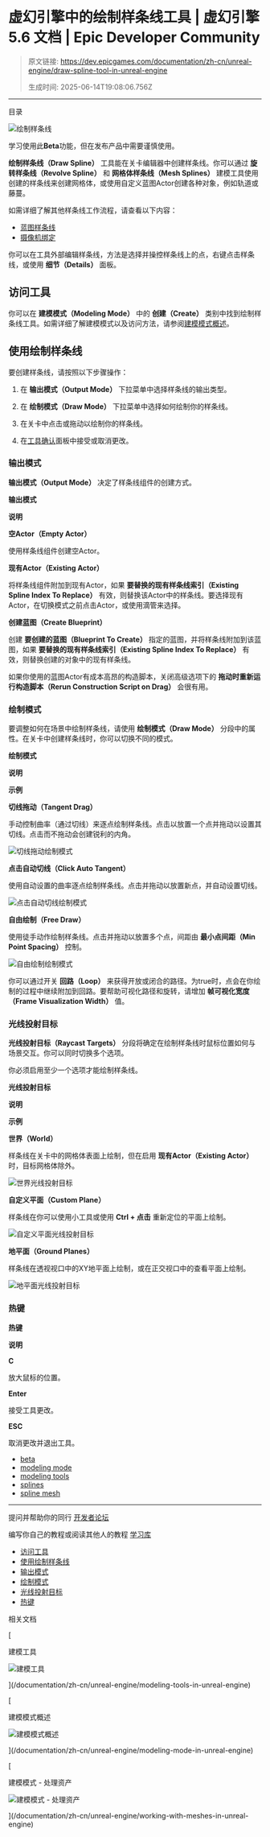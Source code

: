 # 虚幻引擎中的绘制样条线工具 | 虚幻引擎 5.6 文档 | Epic Developer Community

> 原文链接: https://dev.epicgames.com/documentation/zh-cn/unreal-engine/draw-spline-tool-in-unreal-engine
> 
> 生成时间: 2025-06-14T19:08:06.756Z

---

目录

![绘制样条线](https://dev.epicgames.com/community/api/documentation/image/2c8a51d0-ec1b-4b82-84cf-aefce8697449?resizing_type=fill&width=1920&height=335)

学习使用此**Beta**功能，但在发布产品中需要谨慎使用。

**绘制样条线（Draw Spline）** 工具能在关卡编辑器中创建样条线。你可以通过 **旋转样条线（Revolve Spline）** 和 **网格体样条线（Mesh Splines）** 建模工具使用创建的样条线来创建网格体，或使用自定义蓝图Actor创建各种对象，例如轨道或藤蔓。

如需详细了解其他样条线工作流程，请查看以下内容：

-   [蓝图样条线](/documentation/zh-cn/unreal-engine/blueprint-splines-in-unreal-engine)
-   [摄像机绑定](/documentation/zh-cn/unreal-engine/camera-jibs-and-dollies-in-unreal-engine)

你可以在工具外部编辑样条线，方法是选择并操控样条线上的点，右键点击样条线，或使用 **细节（Details）** 面板。

## 访问工具

你可以在 **建模模式（Modeling Mode）** 中的 **创建（Create）** 类别中找到绘制样条线工具。如需详细了解建模模式以及访问方法，请参阅[建模模式概述](/documentation/zh-cn/unreal-engine/modeling-mode-in-unreal-engine)。

## 使用绘制样条线

要创建样条线，请按照以下步骤操作：

1.  在 **输出模式（Output Mode）** 下拉菜单中选择样条线的输出类型。
    
2.  在 **绘制模式（Draw Mode）** 下拉菜单中选择如何绘制你的样条线。
    
3.  在关卡中点击或拖动以绘制你的样条线。
    
4.  在[工具确认](/documentation/zh-cn/unreal-engine/modeling-mode-in-unreal-engine#%E5%B7%A5%E5%85%B7%E6%92%A4%E9%94%80%E5%8E%86%E5%8F%B2%E8%AE%B0%E5%BD%95%E5%92%8C%E6%8E%A5%E5%8F%97%E6%9B%B4%E6%94%B9)面板中接受或取消更改。
    

### 输出模式

**输出模式（Output Mode）** 决定了样条线组件的创建方式。

**输出模式**

**说明**

**空Actor（Empty Actor）**

使用样条线组件创建空Actor。

**现有Actor（Existing Actor）**

将样条线组件附加到现有Actor，如果 **要替换的现有样条线索引（Existing Spline Index To Replace）** 有效，则替换该Actor中的样条线。要选择现有Actor，在切换模式之前点击Actor，或使用滴管来选择。

**创建蓝图（Create Blueprint）**

创建 **要创建的蓝图（Blueprint To Create）** 指定的蓝图，并将样条线附加到该蓝图，如果 **要替换的现有样条线索引（Existing Spline Index To Replace）** 有效，则替换创建的对象中的现有样条线。

如果你使用的蓝图Actor有成本高昂的构造脚本，关闭高级选项下的 **拖动时重新运行构造脚本（Rerun Construction Script on Drag）** 会很有用。

### 绘制模式

要调整如何在场景中绘制样条线，请使用 **绘制模式（Draw Mode）** 分段中的属性。在关卡中创建样条线时，你可以切换不同的模式。

**绘制模式**

**说明**

**示例**

**切线拖动（Tangent Drag）**

手动控制曲率（通过切线）来逐点绘制样条线。点击以放置一个点并拖动以设置其切线。点击而不拖动会创建锐利的内角。

![切线拖动绘制模式](https://d1iv7db44yhgxn.cloudfront.net/documentation/images/d6528f68-5f7e-4985-af4c-9ab2b53a5c5d/tangent-drag-draw-mode.gif)

**点击自动切线（Click Auto Tangent）**

使用自动设置的曲率逐点绘制样条线。点击并拖动以放置新点，并自动设置切线。

![点击自动切线绘制模式](https://d1iv7db44yhgxn.cloudfront.net/documentation/images/530b2ac3-8464-4f8c-b3ec-2dc4760d015b/click-auto-tangent-draw-mode.gif)

**自由绘制（Free Draw）**

使用徒手动作绘制样条线。点击并拖动以放置多个点，间距由 **最小点间距（Min Point Spacing）** 控制。

![自由绘制绘制模式](https://d1iv7db44yhgxn.cloudfront.net/documentation/images/d14ff9a8-0073-4b32-ac3e-b215c3615cb4/free-draw-draw-mode.gif)

你可以通过开关 **回路（Loop）** 来获得开放或闭合的路径。为true时，点会在你绘制的过程中继续附加到回路。要帮助可视化路径和旋转，请增加 **帧可视化宽度（Frame Visualization Width）** 值。

### 光线投射目标

**光线投射目标（Raycast Targets）** 分段将确定在绘制样条线时鼠标位置如何与场景交互。你可以同时切换多个选项。

你必须启用至少一个选项才能绘制样条线。

**光线投射目标**

**说明**

**示例**

**世界（World）**

样条线在关卡中的网格体表面上绘制，但在启用 **现有Actor（Existing Actor）** 时，目标网格体除外。

![世界光线投射目标](https://d1iv7db44yhgxn.cloudfront.net/documentation/images/a47c914d-dd94-4195-be6b-52bf73c6a6a0/world-raycast-target.gif)

**自定义平面（Custom Plane）**

样条线在你可以使用小工具或使用 **Ctrl + 点击** 重新定位的平面上绘制。

![自定义平面光线投射目标](https://d1iv7db44yhgxn.cloudfront.net/documentation/images/98ed2565-8063-46a6-99c9-fa588750e8f1/custom-plane-raycast-target.gif)

**地平面（Ground Planes）**

样条线在透视视口中的XY地平面上绘制，或在正交视口中的查看平面上绘制。

![地平面光线投射目标](https://d1iv7db44yhgxn.cloudfront.net/documentation/images/027d40eb-fe11-44c3-a28f-d31fb9a6b1de/ground-plane-raycast-target.gif)

### 热键

**热键**

**说明**

**C**

放大鼠标的位置。

**Enter**

接受工具更改。

**ESC**

取消更改并退出工具。

-   [beta](https://dev.epicgames.com/community/search?query=beta)
-   [modeling mode](https://dev.epicgames.com/community/search?query=modeling%20mode)
-   [modeling tools](https://dev.epicgames.com/community/search?query=modeling%20tools)
-   [splines](https://dev.epicgames.com/community/search?query=splines)
-   [spline mesh](https://dev.epicgames.com/community/search?query=spline%20mesh)

* * *

提问并帮助你的同行 [开发者论坛](https://forums.unrealengine.com/categories?tag=unreal-engine)

编写你自己的教程或阅读其他人的教程 [学习库](https://dev.epicgames.com/community/unreal-engine/learning)

-   [访问工具](/documentation/zh-cn/unreal-engine/draw-spline-tool-in-unreal-engine#%E8%AE%BF%E9%97%AE%E5%B7%A5%E5%85%B7)
-   [使用绘制样条线](/documentation/zh-cn/unreal-engine/draw-spline-tool-in-unreal-engine#%E4%BD%BF%E7%94%A8%E7%BB%98%E5%88%B6%E6%A0%B7%E6%9D%A1%E7%BA%BF)
-   [输出模式](/documentation/zh-cn/unreal-engine/draw-spline-tool-in-unreal-engine#%E8%BE%93%E5%87%BA%E6%A8%A1%E5%BC%8F)
-   [绘制模式](/documentation/zh-cn/unreal-engine/draw-spline-tool-in-unreal-engine#%E7%BB%98%E5%88%B6%E6%A8%A1%E5%BC%8F)
-   [光线投射目标](/documentation/zh-cn/unreal-engine/draw-spline-tool-in-unreal-engine#%E5%85%89%E7%BA%BF%E6%8A%95%E5%B0%84%E7%9B%AE%E6%A0%87)
-   [热键](/documentation/zh-cn/unreal-engine/draw-spline-tool-in-unreal-engine#%E7%83%AD%E9%94%AE)

相关文档

[

建模工具

![建模工具](https://dev.epicgames.com/community/api/documentation/image/152a0302-28b3-46e6-91d6-98c2ff1dde1b?resizing_type=fit&width=160&height=92)

](/documentation/zh-cn/unreal-engine/modeling-tools-in-unreal-engine)

[

建模模式概述

![建模模式概述](https://dev.epicgames.com/community/api/documentation/image/5f9ab70c-68fd-4dd1-9e68-9294f46ed6e0?resizing_type=fit&width=160&height=92)

](/documentation/zh-cn/unreal-engine/modeling-mode-in-unreal-engine)

[

建模模式 - 处理资产

![建模模式 - 处理资产](https://dev.epicgames.com/community/api/documentation/image/a47163cd-8973-4f6f-b9d8-6f3f03f03df0?resizing_type=fit&width=160&height=92)

](/documentation/zh-cn/unreal-engine/working-with-meshes-in-unreal-engine)